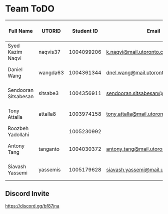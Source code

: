 # Team ToDO

| Full Name            | UTORID     | Student ID | Email                                 | Best Way To Contact |
|----------------------|------------|------------|---------------------------------------|---------------------|
| Syed Kazim Naqvi     | naqvis37   | 1004099206 | k.naqvi@mail.utoronto.ca              | +1 647 835 5825     |
| Daniel Wang          | wangda63   | 1004361344 | dnel.wang@mail.utoronto.ca            | +1 647 778 8572     |
| Sendooran Sitsabesan | sitsabe3   | 1004356911 | sendooran.sitsabesan@mail.utoronto.ca | +1 647 575 5624     |
| Tony Attalla         | attalla8   | 1003974158 |tony.attalla@mail.utoronto.ca          | +1 647 907 9659     | 
| Roozbeh Yadollahi    |            | 1005230992 |                                       |                     |
| Antony Tang          | tanganto   | 1004030372 |antony.tang@mail.utoronto.ca           | +1 647 588 6294     |
| Siavash Yassemi      | yassemis   | 1005179628 |siavash.yassemi@mail.utoronto.ca       | +1 647 687 5868     |

## Discord Invite
https://discord.gg/bf87jna

